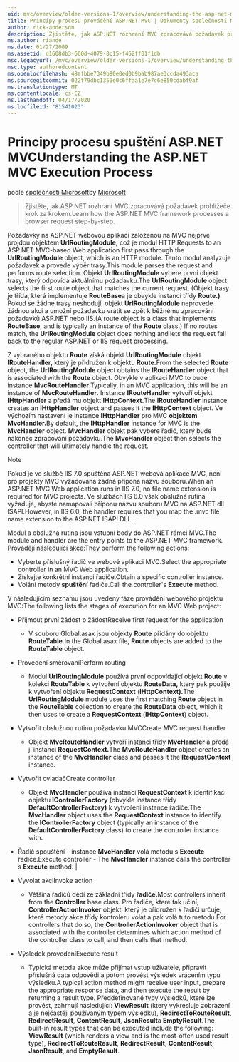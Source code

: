 ```yaml
---
uid: mvc/overview/older-versions-1/overview/understanding-the-asp-net-mvc-execution-process
title: Principy procesu provádění ASP.NET MVC | Dokumenty společnosti Microsoft
author: rick-anderson
description: Zjistěte, jak ASP.NET rozhraní MVC zpracovává požadavek prohlížeče krok za krokem.
ms.author: riande
ms.date: 01/27/2009
ms.assetid: d1608db3-660d-4079-8c15-f452ff01f1db
msc.legacyurl: /mvc/overview/older-versions-1/overview/understanding-the-asp-net-mvc-execution-process
msc.type: authoredcontent
ms.openlocfilehash: 48afbbe7349b80e0ed0b9bab987ae3ccda493aca
ms.sourcegitcommit: 022f79dbc1350e0c6ffaa1e7e7c6e850cdabf9af
ms.translationtype: MT
ms.contentlocale: cs-CZ
ms.lasthandoff: 04/17/2020
ms.locfileid: "81541023"
---
```

# <a name="understanding-the-aspnet-mvc-execution-process"></a><span data-ttu-id="dd904-103">Principy procesu spuštění ASP.NET MVC</span><span class="sxs-lookup"><span data-stu-id="dd904-103">Understanding the ASP.NET MVC Execution Process</span></span>

<span data-ttu-id="dd904-104">podle [společnosti Microsoft](https://github.com/microsoft)</span><span class="sxs-lookup"><span data-stu-id="dd904-104">by [Microsoft](https://github.com/microsoft)</span></span>

> <span data-ttu-id="dd904-105">Zjistěte, jak ASP.NET rozhraní MVC zpracovává požadavek prohlížeče krok za krokem.</span><span class="sxs-lookup"><span data-stu-id="dd904-105">Learn how the ASP.NET MVC framework processes a browser request step-by-step.</span></span>

<span data-ttu-id="dd904-106">Požadavky na ASP.NET webovou aplikaci založenou na MVC nejprve projdou objektem **UrlRoutingModule,** což je modul HTTP.</span><span class="sxs-lookup"><span data-stu-id="dd904-106">Requests to an ASP.NET MVC-based Web application first pass through the **UrlRoutingModule** object, which is an HTTP module.</span></span> <span data-ttu-id="dd904-107">Tento modul analyzuje požadavek a provede výběr trasy.</span><span class="sxs-lookup"><span data-stu-id="dd904-107">This module parses the request and performs route selection.</span></span> <span data-ttu-id="dd904-108">Objekt **UrlRoutingModule** vybere první objekt trasy, který odpovídá aktuálnímu požadavku.</span><span class="sxs-lookup"><span data-stu-id="dd904-108">The **UrlRoutingModule** object selects the first route object that matches the current request.</span></span> <span data-ttu-id="dd904-109">(Objekt trasy je třída, která implementuje **RouteBase**a je obvykle instancí třídy **Route.)** Pokud se žádné trasy neshodují, objekt **UrlRoutingModule** neprovede žádnou akci a umožní požadavku vrátit se zpět k běžnému zpracování požadavků ASP.NET nebo IIS.</span><span class="sxs-lookup"><span data-stu-id="dd904-109">(A route object is a class that implements **RouteBase**, and is typically an instance of the **Route** class.) If no routes match, the **UrlRoutingModule** object does nothing and lets the request fall back to the regular ASP.NET or IIS request processing.</span></span>

<span data-ttu-id="dd904-110">Z vybraného objektu **Route** získá objekt **UrlRoutingModule** objekt **IRouteHandler,** který je přidružen k objektu **Route.**</span><span class="sxs-lookup"><span data-stu-id="dd904-110">From the selected **Route** object, the **UrlRoutingModule** object obtains the **IRouteHandler** object that is associated with the **Route** object.</span></span> <span data-ttu-id="dd904-111">Obvykle v aplikaci MVC to bude instance **MvcRouteHandler**.</span><span class="sxs-lookup"><span data-stu-id="dd904-111">Typically, in an MVC application, this will be an instance of **MvcRouteHandler**.</span></span> <span data-ttu-id="dd904-112">Instance **IRouteHandler** vytvoří objekt **IHttpHandler** a předá mu objekt **IHttpContext.**</span><span class="sxs-lookup"><span data-stu-id="dd904-112">The **IRouteHandler** instance creates an **IHttpHandler** object and passes it the **IHttpContext** object.</span></span> <span data-ttu-id="dd904-113">Ve výchozím nastavení je instance **IHttpHandler** pro MVC **objektem MvcHandler.**</span><span class="sxs-lookup"><span data-stu-id="dd904-113">By default, the **IHttpHandler** instance for MVC is the **MvcHandler** object.</span></span> <span data-ttu-id="dd904-114">**MvcHandler** objekt pak vybere řadič, který bude nakonec zpracování požadavku.</span><span class="sxs-lookup"><span data-stu-id="dd904-114">The **MvcHandler** object then selects the controller that will ultimately handle the request.</span></span>

> [!NOTE]
> <span data-ttu-id="dd904-115">Pokud je ve službě IIS 7.0 spuštěna ASP.NET webová aplikace MVC, není pro projekty MVC vyžadována žádná přípona názvu souboru.</span><span class="sxs-lookup"><span data-stu-id="dd904-115">When an ASP.NET MVC Web application runs in IIS 7.0, no file name extension is required for MVC projects.</span></span> <span data-ttu-id="dd904-116">Ve službách IIS 6.0 však obslužná rutina vyžaduje, abyste namapovali příponu názvu souboru MVC na ASP.NET dll ISAPI.</span><span class="sxs-lookup"><span data-stu-id="dd904-116">However, in IIS 6.0, the handler requires that you map the .mvc file name extension to the ASP.NET ISAPI DLL.</span></span>

<span data-ttu-id="dd904-117">Modul a obslužná rutina jsou vstupní body do ASP.NET rámci MVC.</span><span class="sxs-lookup"><span data-stu-id="dd904-117">The module and handler are the entry points to the ASP.NET MVC framework.</span></span> <span data-ttu-id="dd904-118">Provádějí následující akce:</span><span class="sxs-lookup"><span data-stu-id="dd904-118">They perform the following actions:</span></span>

- <span data-ttu-id="dd904-119">Vyberte příslušný řadič ve webové aplikaci MVC.</span><span class="sxs-lookup"><span data-stu-id="dd904-119">Select the appropriate controller in an MVC Web application.</span></span>
- <span data-ttu-id="dd904-120">Získejte konkrétní instanci řadiče.</span><span class="sxs-lookup"><span data-stu-id="dd904-120">Obtain a specific controller instance.</span></span>
- <span data-ttu-id="dd904-121">Volání metody **spuštění** řadiče.</span><span class="sxs-lookup"><span data-stu-id="dd904-121">Call the controller's **Execute** method.</span></span>

<span data-ttu-id="dd904-122">V následujícím seznamu jsou uvedeny fáze provádění webového projektu MVC:</span><span class="sxs-lookup"><span data-stu-id="dd904-122">The following lists the stages of execution for an MVC Web project:</span></span>

- <span data-ttu-id="dd904-123">Přijmout první žádost o žádost</span><span class="sxs-lookup"><span data-stu-id="dd904-123">Receive first request for the application</span></span> 

    - <span data-ttu-id="dd904-124">V souboru Global.asax jsou objekty **Route** přidány do objektu **RouteTable.**</span><span class="sxs-lookup"><span data-stu-id="dd904-124">In the Global.asax file, **Route** objects are added to the **RouteTable** object.</span></span>
- <span data-ttu-id="dd904-125">Provedení směrování</span><span class="sxs-lookup"><span data-stu-id="dd904-125">Perform routing</span></span> 

    - <span data-ttu-id="dd904-126">Modul **UrlRoutingModule** používá první odpovídající objekt **Route** v kolekci **RouteTable** k vytvoření objektu **RouteData,** který pak použije k vytvoření objektu **RequestContext** (**IHttpContext).**</span><span class="sxs-lookup"><span data-stu-id="dd904-126">The **UrlRoutingModule** module uses the first matching **Route** object in the **RouteTable** collection to create the **RouteData** object, which it then uses to create a **RequestContext** (**IHttpContext**) object.</span></span>
- <span data-ttu-id="dd904-127">Vytvořit obslužnou rutinu požadavku MVC</span><span class="sxs-lookup"><span data-stu-id="dd904-127">Create MVC request handler</span></span> 

    - <span data-ttu-id="dd904-128">Objekt **MvcRouteHandler** vytvoří instanci třídy **MvcHandler** a předá jí instanci **RequestContext.**</span><span class="sxs-lookup"><span data-stu-id="dd904-128">The **MvcRouteHandler** object creates an instance of the **MvcHandler** class and passes it the **RequestContext** instance.</span></span>
- <span data-ttu-id="dd904-129">Vytvořit ovladač</span><span class="sxs-lookup"><span data-stu-id="dd904-129">Create controller</span></span> 

    - <span data-ttu-id="dd904-130">Objekt **MvcHandler** používá instanci **RequestContext** k identifikaci objektu **IControllerFactory** (obvykle instance třídy **DefaultControllerFactory)** k vytvoření instance řadiče.</span><span class="sxs-lookup"><span data-stu-id="dd904-130">The **MvcHandler** object uses the **RequestContext** instance to identify the **IControllerFactory** object (typically an instance of the **DefaultControllerFactory** class) to create the controller instance with.</span></span>
- <span data-ttu-id="dd904-131">Řadič spouštění – instance **MvcHandler** volá metodu s **Execute** řadiče.</span><span class="sxs-lookup"><span data-stu-id="dd904-131">Execute controller - The **MvcHandler** instance calls the controller s **Execute** method.</span></span> |
- <span data-ttu-id="dd904-132">Vyvolat akci</span><span class="sxs-lookup"><span data-stu-id="dd904-132">Invoke action</span></span> 

    - <span data-ttu-id="dd904-133">Většina řadičů dědí ze základní třídy **řadiče.**</span><span class="sxs-lookup"><span data-stu-id="dd904-133">Most controllers inherit from the **Controller** base class.</span></span> <span data-ttu-id="dd904-134">Pro řadiče, které tak učiní, **ControllerActionInvoker** objekt, který je přidružen k řadiči určuje, které metody akce třídy kontroleru volat a pak volá tuto metodu.</span><span class="sxs-lookup"><span data-stu-id="dd904-134">For controllers that do so, the **ControllerActionInvoker** object that is associated with the controller determines which action method of the controller class to call, and then calls that method.</span></span>
- <span data-ttu-id="dd904-135">Výsledek provedení</span><span class="sxs-lookup"><span data-stu-id="dd904-135">Execute result</span></span> 

    - <span data-ttu-id="dd904-136">Typická metoda akce může přijímat vstup uživatele, připravit příslušná data odpovědi a potom provést výsledek vrácením typu výsledku.</span><span class="sxs-lookup"><span data-stu-id="dd904-136">A typical action method might receive user input, prepare the appropriate response data, and then execute the result by returning a result type.</span></span> <span data-ttu-id="dd904-137">Předdefinované typy výsledků, které lze provést, zahrnují následující: **ViewResult** (který vykresluje zobrazení a je nejčastěji používaným typem výsledku), **RedirectToRouteResult**, **RedirectResult**, **ContentResult**, **JsonResult**a **EmptyResult**.</span><span class="sxs-lookup"><span data-stu-id="dd904-137">The built-in result types that can be executed include the following: **ViewResult** (which renders a view and is the most-often used result type), **RedirectToRouteResult**, **RedirectResult**, **ContentResult**, **JsonResult**, and **EmptyResult**.</span></span>
